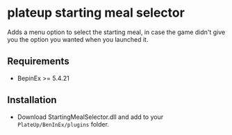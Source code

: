 # plateup starting meal selector

Adds a menu option to select the starting meal, in case the game didn't give you the option you wanted when you launched it.

## Requirements

* BepinEx >= 5.4.21

## Installation

* Download StartingMealSelector.dll and add to your `PlateUp/BenInEx/plugins` folder.
